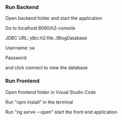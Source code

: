 ### Run Backend

Open backend folder and start the application

Go to localhost:8080/h2-console 

JDBC URL: jdbc:h2:file:./BlogDatabase

Username: sa

Password:

and click connect to view the database

### Run Frontend

Open frontend folder in Visual Studio Code

Run "npm install" in the terminal

Run "ng serve --open" start the front end application
